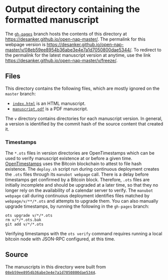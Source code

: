 # Output directory containing the formatted manuscript

The [`gh-pages`](https://github.com/desanker/open-nap-master/tree/gh-pages) branch hosts the contents of this directory at <https://desanker.github.io/open-nap-master/>.
The permalink for this webpage version is <https://desanker.github.io/open-nap-master/v/08eb59ee8954b36abe3e4e7a1d7050800dae5344/>.
To redirect to the permalink for the latest manuscript version at anytime, use the link <https://desanker.github.io/open-nap-master/v/freeze/>.

## Files

This directory contains the following files, which are mostly ignored on the `master` branch:

+ [`index.html`](index.html) is an HTML manuscript.
+ [`manuscript.pdf`](manuscript.pdf) is a PDF manuscript.

The `v` directory contains directories for each manuscript version.
In general, a version is identified by the commit hash of the source content that created it.

### Timestamps

The `*.ots` files in version directories are OpenTimestamps which can be used to verify manuscript existence at or before a given time.
[OpenTimestamps](https://opentimestamps.org/) uses the Bitcoin blockchain to attest to file hash existence.
The `deploy.sh` script run during continuous deployment creates the `.ots` files through its `manubot webpage` call.
There is a delay before timestamps get confirmed by a Bitcoin block.
Therefore, `.ots` files are initially incomplete and should be upgraded at a later time, so that they no longer rely on the availability of a calendar server to verify.
The `manubot webpage` call during continuous deployment identifies files matched by `webpage/v/**/*.ots` and attempts to upgrade them.
You can also manually upgrade timestamps, by running the following in the `gh-pages` branch:

```shell
ots upgrade v/*/*.ots
rm v/*/*.ots.bak
git add v/*/*.ots
```

Verifying timestamps with the `ots verify` command requires running a local bitcoin node with JSON-RPC configured, at this time.

## Source

The manuscripts in this directory were built from
[`08eb59ee8954b36abe3e4e7a1d7050800dae5344`](https://github.com/desanker/open-nap-master/commit/08eb59ee8954b36abe3e4e7a1d7050800dae5344).
